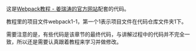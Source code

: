 这是[Webpack教程 - 姜瑞涛的官方网站](https://www.jiangruitao.com/docs/webpack/)配套的代码。

教程里的项目文件webpack1-1，第一个1表示项目文件在代码仓库文件夹1下。

需要注意的是，有些代码是该章节的最终代码，与讲解过程中的代码并不完全一致，所以还是需要认真跟着教程来学习并做修改。
